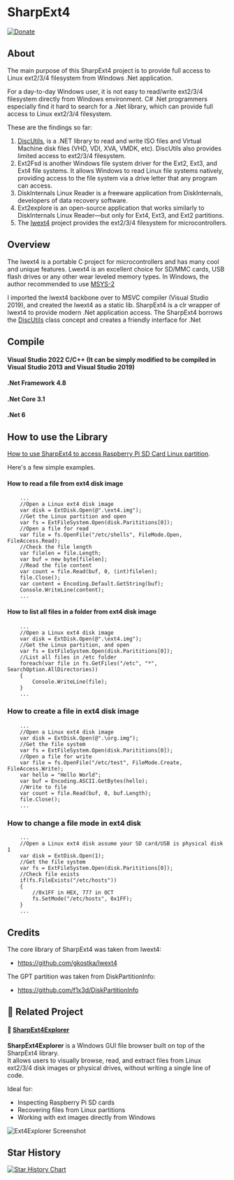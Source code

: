 # SharpExt4 
[![Donate](https://img.shields.io/badge/Donate-PayPal-green.svg)](https://www.paypal.com/donate?business=C2RXG8SGHT366)

## About

The main purpose of this SharpExt4 project is to provide full access to Linux ext2/3/4 filesystem from Windows .Net application.

For a day-to-day Windows user, it is not easy to read/write ext2/3/4 filesystem directly from Windows environment. C# .Net programmers especially find it hard to search for a .Net library, which can provide full access to Linux ext2/3/4 filesystem.

These are the findings so far:
1. [DiscUtils](https://github.com/DiscUtils/DiscUtils), is a .NET library to read and write ISO files and Virtual Machine disk files (VHD, VDI, XVA, VMDK, etc). DiscUtils also provides limited access to ext2/3/4 filesystem.
2. Ext2Fsd is another Windows file system driver for the Ext2, Ext3, and Ext4 file systems. It allows Windows to read Linux file systems natively, providing access to the file system via a drive letter that any program can access.
3. DiskInternals Linux Reader is a freeware application from DiskInternals, developers of data recovery software. 
4. Ext2explore is an open-source application that works similarly to DiskInternals Linux Reader—but only for Ext4, Ext3, and Ext2 partitions.
5. The [lwext4](https://github.com/gkostka/lwext4) project provides the ext2/3/4 filesystem for microcontrollers.

## Overview

The lwext4 is a portable C project for microcontrollers and has many cool and unique features. Lwext4 is an excellent choice for SD/MMC cards, USB flash drives or any other wear leveled memory types. In Windows, the author recommended to use [MSYS-2](https://sourceforge.net/projects/msys2/)

I imported the lwext4 backbone over to MSVC compiler (Visual Studio 2019), and created the lwext4 as a static lib.
SharpExt4 is a clr wrapper of lwext4 to provide modern .Net application access. The SharpExt4 borrows the [DiscUtils](https://github.com/DiscUtils/DiscUtils) class concept and creates a friendly interface for .Net

## Compile
#### Visual Studio 2022 C/C++ (It can be simply modified to be compiled in Visual Studio 2013 and Visual Studio 2019)
#### .Net Framework 4.8
#### .Net Core 3.1 
#### .Net 6

## How to use the Library

[How to use SharpExt4 to access Raspberry Pi SD Card Linux partition](https://www.nickdu.com/?p=919).

Here's a few simple examples.

#### How to read a file from ext4 disk image
```
	...
	//Open a Linux ext4 disk image
	var disk = ExtDisk.Open(@".\ext4.img");
	//Get the Linux partition and open
	var fs = ExtFileSystem.Open(disk.Parititions[0]);
	//Open a file for read
	var file = fs.OpenFile("/etc/shells", FileMode.Open, FileAccess.Read);
	//Check the file length
	var filelen = file.Length;
	var buf = new byte[filelen];
	//Read the file content
	var count = file.Read(buf, 0, (int)filelen);
	file.Close();
	var content = Encoding.Default.GetString(buf);
	Console.WriteLine(content);
	...
```

#### How to list all files in a folder from ext4 disk image
```
	...
	//Open a Linux ext4 disk image
	var disk = ExtDisk.Open(@".\ext4.img");
	//Get the Linux partition, and open
	var fs = ExtFileSystem.Open(disk.Parititions[0]);
	//List all files in /etc folder
	foreach(var file in fs.GetFiles("/etc", "*", SearchOption.AllDirectories))
	{
		Console.WriteLine(file);
	}
	...
```

### How to create a file in ext4 disk image
```
	...
	//Open a Linux ext4 disk image
	var disk = ExtDisk.Open(@".\org.img");
	//Get the file system
	var fs = ExtFileSystem.Open(disk.Parititions[0]);
	//Open a file for write
	var file = fs.OpenFile("/etc/test", FileMode.Create, FileAccess.Write);
	var hello = "Hello World";
	var buf = Encoding.ASCII.GetBytes(hello);
	//Write to file
	var count = file.Read(buf, 0, buf.Length);
	file.Close();
	...
```

### How to change a file mode in ext4 disk
```
	...
	//Open a Linux ext4 disk assume your SD card/USB is physical disk 1
	var disk = ExtDisk.Open(1);
	//Get the file system
	var fs = ExtFileSystem.Open(disk.Parititions[0]);
	//Check file exists
	if(fs.FileExists("/etc/hosts"))
	{
		//0x1FF in HEX, 777 in OCT
		fs.SetMode("/etc/hosts", 0x1FF);
	}
	...
```



## Credits

The core library of SharpExt4 was taken from lwext4:
* https://github.com/gkostka/lwext4

The GPT partition was taken from DiskPartitionInfo:
* https://github.com/f1x3d/DiskPartitionInfo

## 📁 Related Project

#### 🔗 [**SharpExt4Explorer**](https://github.com/nickdu088/SharpExt4Explorer)

**SharpExt4Explorer** is a Windows GUI file browser built on top of the SharpExt4 library.  
It allows users to visually browse, read, and extract files from Linux ext2/3/4 disk images or physical drives, without writing a single line of code.

Ideal for:
- Inspecting Raspberry Pi SD cards
- Recovering files from Linux partitions
- Working with ext images directly from Windows

![Ext4Explorer Screenshot](https://github.com/nickdu088/SharpExt4Explorer/blob/main/images/file.png)

## Star History

[![Star History Chart](https://api.star-history.com/svg?repos=nickdu088/SharpExt4&type=Date)](https://star-history.com/#nickdu088/SharpExt4&Date)

